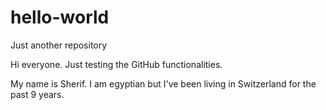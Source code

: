 # hello-world
Just another repository

Hi everyone. Just testing the GitHub functionalities.

My name is Sherif. I am egyptian but I've been living in Switzerland for the past 9 years.
